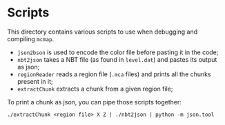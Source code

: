 # Scripts

This directory contains various scripts to use when debugging and compiling `mcmap`.

- `json2bson` is used to encode the color file before pasting it in the code;
- `nbt2json` takes a NBT file (as found in `level.dat`) and pastes its output as json;
- `regionReader` reads a region file (`.mca` files) and prints all the chunks present in it;
- `extractChunk` extracts a chunk from a given region file;

To print a chunk as json, you can pipe those scripts together:
```
./extractChunk <region file> X Z | ./nbt2json | python -m json.tool
```
